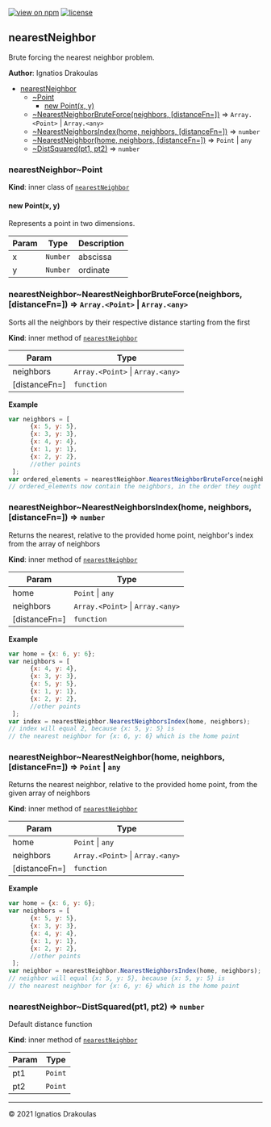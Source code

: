 [![view on npm](https://img.shields.io/npm/v/@ignatisd/nearest-neighbor)](https://www.npmjs.com/package/@ignatisd/nearest-neighbor)
[![license](https://img.shields.io/npm/l/@ignatisd/nearest-neighbor)](https://github.com/ignatisD/nearest-neighbor/blob/HEAD/LICENSE)

<a name="module_nearestNeighbor"></a>

## nearestNeighbor
Brute forcing the nearest neighbor problem.

**Author**: Ignatios Drakoulas  

* [nearestNeighbor](#module_nearestNeighbor)
    * [~Point](#module_nearestNeighbor..Point)
        * [new Point(x, y)](#new_module_nearestNeighbor..Point_new)
    * [~NearestNeighborBruteForce(neighbors, [distanceFn&#x3D;])](#module_nearestNeighbor..NearestNeighborBruteForce) ⇒ <code>Array.&lt;Point&gt;</code> \| <code>Array.&lt;any&gt;</code>
    * [~NearestNeighborsIndex(home, neighbors, [distanceFn&#x3D;])](#module_nearestNeighbor..NearestNeighborsIndex) ⇒ <code>number</code>
    * [~NearestNeighbor(home, neighbors, [distanceFn&#x3D;])](#module_nearestNeighbor..NearestNeighbor) ⇒ <code>Point</code> \| <code>any</code>
    * [~DistSquared(pt1, pt2)](#module_nearestNeighbor..DistSquared) ⇒ <code>number</code>

<a name="module_nearestNeighbor..Point"></a>

### nearestNeighbor~Point
**Kind**: inner class of [<code>nearestNeighbor</code>](#module_nearestNeighbor)  
<a name="new_module_nearestNeighbor..Point_new"></a>

#### new Point(x, y)
Represents a point in two dimensions.


| Param | Type | Description |
| --- | --- | --- |
| x | <code>Number</code> | abscissa |
| y | <code>Number</code> | ordinate |

<a name="module_nearestNeighbor..NearestNeighborBruteForce"></a>

### nearestNeighbor~NearestNeighborBruteForce(neighbors, [distanceFn&#x3D;]) ⇒ <code>Array.&lt;Point&gt;</code> \| <code>Array.&lt;any&gt;</code>
Sorts all the neighbors by their respective distance starting from the first

**Kind**: inner method of [<code>nearestNeighbor</code>](#module_nearestNeighbor)  

| Param | Type |
| --- | --- |
| neighbors | <code>Array.&lt;Point&gt;</code> \| <code>Array.&lt;any&gt;</code> | 
| [distanceFn=] | <code>function</code> | 

**Example**  
```js
var neighbors = [
      {x: 5, y: 5},
      {x: 3, y: 3},
      {x: 4, y: 4},
      {x: 1, y: 1},
      {x: 2, y: 2},
      //other points
 ];
var ordered_elements = nearestNeighbor.NearestNeighborBruteForce(neighbors);
// ordered_elements now contain the neighbors, in the order they ought to be visited.
```
<a name="module_nearestNeighbor..NearestNeighborsIndex"></a>

### nearestNeighbor~NearestNeighborsIndex(home, neighbors, [distanceFn&#x3D;]) ⇒ <code>number</code>
Returns the nearest, relative to the provided home point, neighbor's index from the array of neighbors

**Kind**: inner method of [<code>nearestNeighbor</code>](#module_nearestNeighbor)  

| Param | Type |
| --- | --- |
| home | <code>Point</code> \| <code>any</code> | 
| neighbors | <code>Array.&lt;Point&gt;</code> \| <code>Array.&lt;any&gt;</code> | 
| [distanceFn=] | <code>function</code> | 

**Example**  
```js
var home = {x: 6, y: 6};
var neighbors = [
      {x: 4, y: 4},
      {x: 3, y: 3},
      {x: 5, y: 5},
      {x: 1, y: 1},
      {x: 2, y: 2},
      //other points
 ];
var index = nearestNeighbor.NearestNeighborsIndex(home, neighbors);
// index will equal 2, because {x: 5, y: 5} is
// the nearest neighbor for {x: 6, y: 6} which is the home point
```
<a name="module_nearestNeighbor..NearestNeighbor"></a>

### nearestNeighbor~NearestNeighbor(home, neighbors, [distanceFn&#x3D;]) ⇒ <code>Point</code> \| <code>any</code>
Returns the nearest neighbor, relative to the provided home point, from the given array of neighbors

**Kind**: inner method of [<code>nearestNeighbor</code>](#module_nearestNeighbor)  

| Param | Type |
| --- | --- |
| home | <code>Point</code> \| <code>any</code> | 
| neighbors | <code>Array.&lt;Point&gt;</code> \| <code>Array.&lt;any&gt;</code> | 
| [distanceFn=] | <code>function</code> | 

**Example**  
```js
var home = {x: 6, y: 6};
var neighbors = [
      {x: 5, y: 5},
      {x: 3, y: 3},
      {x: 4, y: 4},
      {x: 1, y: 1},
      {x: 2, y: 2},
      //other points
 ];
var neighbor = nearestNeighbor.NearestNeighborsIndex(home, neighbors);
// neighbor will equal {x: 5, y: 5}, because {x: 5, y: 5} is
// the nearest neighbor for {x: 6, y: 6} which is the home point
```
<a name="module_nearestNeighbor..DistSquared"></a>

### nearestNeighbor~DistSquared(pt1, pt2) ⇒ <code>number</code>
Default distance function

**Kind**: inner method of [<code>nearestNeighbor</code>](#module_nearestNeighbor)  

| Param | Type |
| --- | --- |
| pt1 | <code>Point</code> | 
| pt2 | <code>Point</code> | 


* * *

&copy; 2021 Ignatios Drakoulas
